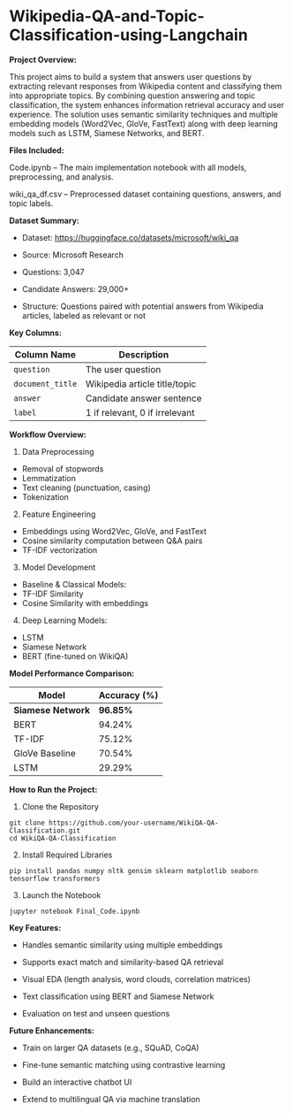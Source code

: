 # Wikipedia-QA-and-Topic-Classification-using-Langchain

**Project Overview:**

This project aims to build a system that answers user questions by extracting relevant responses from Wikipedia content and classifying them into appropriate topics. By combining question answering and topic classification, the system enhances information retrieval accuracy and user experience. The solution uses semantic similarity techniques and multiple embedding models (Word2Vec, GloVe, FastText) along with deep learning models such as LSTM, Siamese Networks, and BERT.

**Files Included:**

Code.ipynb – The main implementation notebook with all models, preprocessing, and analysis.

wiki_qa_df.csv – Preprocessed dataset containing questions, answers, and topic labels.

**Dataset Summary:**

- Dataset: https://huggingface.co/datasets/microsoft/wiki_qa

- Source: Microsoft Research

- Questions: 3,047

- Candidate Answers: 29,000+

- Structure: Questions paired with potential answers from Wikipedia articles, labeled as relevant or not

**Key Columns:**

| Column Name      | Description                    |
| ---------------- | ------------------------------ |
| `question`       | The user question              |
| `document_title` | Wikipedia article title/topic  |
| `answer`         | Candidate answer sentence      |
| `label`          | 1 if relevant, 0 if irrelevant |

**Workflow Overview:**

1. Data Preprocessing
- Removal of stopwords
- Lemmatization
- Text cleaning (punctuation, casing)
- Tokenization

2. Feature Engineering
- Embeddings using Word2Vec, GloVe, and FastText
- Cosine similarity computation between Q&A pairs
- TF-IDF vectorization

3. Model Development
- Baseline & Classical Models:
- TF-IDF Similarity
- Cosine Similarity with embeddings

4. Deep Learning Models:
- LSTM
- Siamese Network
- BERT (fine-tuned on WikiQA)

**Model Performance Comparison:**

| Model               | Accuracy (%) |
| ------------------- | ------------ |
| **Siamese Network** | **96.85%**   |
| BERT                | 94.24%       |
| TF-IDF              | 75.12%       |
| GloVe Baseline      | 70.54%       |
| LSTM                | 29.29%       |

**How to Run the Project:**

1. Clone the Repository

```
git clone https://github.com/your-username/WikiQA-QA-Classification.git
cd WikiQA-QA-Classification
```

2. Install Required Libraries

```
pip install pandas numpy nltk gensim sklearn matplotlib seaborn tensorflow transformers
```

3. Launch the Notebook

```
jupyter notebook Final_Code.ipynb
```

**Key Features:**

- Handles semantic similarity using multiple embeddings

- Supports exact match and similarity-based QA retrieval

- Visual EDA (length analysis, word clouds, correlation matrices)

- Text classification using BERT and Siamese Network

- Evaluation on test and unseen questions

**Future Enhancements:**

- Train on larger QA datasets (e.g., SQuAD, CoQA)

- Fine-tune semantic matching using contrastive learning

- Build an interactive chatbot UI

- Extend to multilingual QA via machine translation


